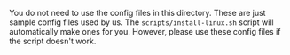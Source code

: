 You do not need to use the config files in this directory.
These are just sample config files used by us.
The `scripts/install-linux.sh` script will automatically make ones for you.
However, please use these config files if the script doesn't work.